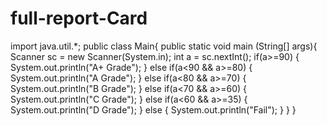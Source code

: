 # full-report-Card


import java.util.*;
public class Main{
      public static void main (String[] args){
      Scanner sc = new Scanner(System.in);
      int a = sc.nextInt();
      if(a>=90)
      {
        System.out.println("A+ Grade");
      }
      else if(a<90 && a>=80)
      {
        System.out.println("A Grade");
      }
      else if(a<80 && a>=70)
      {
        System.out.println("B Grade");
      }
      else if(a<70 && a>=60)
      {
        System.out.println("C Grade");
      }
      else if(a<60 && a>=35)
      {
        System.out.println("D Grade");
      }
      else
      {
        System.out.println("Fail");
      }
    }
}
